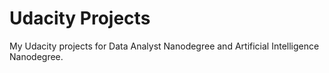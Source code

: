 # Udacity Projects
My Udacity projects for Data Analyst Nanodegree and Artificial Intelligence Nanodegree.
